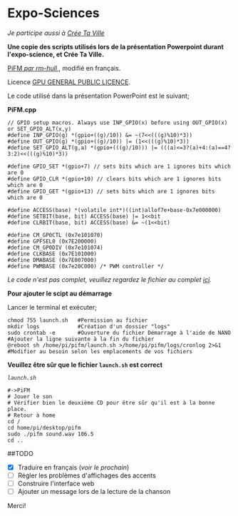 # Expo-Sciences #

*Je participe aussi à [Crée Ta Ville](http://www.creetaville.com/)*

**Une copie des scripts utilisés lors de la présentation Powerpoint durant l'expo-science, et Crée Ta Ville.**

[PiFM *par rm-hull* ](https://github.com/rm-hull/pifm), modifié en français.

Licence [GPU GENERAL PUBLIC LICENCE](http://www.gnu.org/copyleft/gpl.html).

Le code utilisé dans la présentation PowerPoint est le suivant;

**PiFM.cpp**

    // GPIO setup macros. Always use INP_GPIO(x) before using OUT_GPIO(x) or SET_GPIO_ALT(x,y) 
    #define INP_GPIO(g) *(gpio+((g)/10)) &= ~(7<<(((g)%10)*3)) 
    #define OUT_GPIO(g) *(gpio+((g)/10)) |= (1<<(((g)%10)*3)) 
    #define SET_GPIO_ALT(g,a) *(gpio+(((g)/10))) |= (((a)<=3?(a)+4:(a)==4?3:2)<<(((g)%10)*3)) 
      
    #define GPIO_SET *(gpio+7) // sets bits which are 1 ignores bits which are 0 
    #define GPIO_CLR *(gpio+10) // clears bits which are 1 ignores bits which are 0 
    #define GPIO_GET *(gpio+13) // sets bits which are 1 ignores bits which are 0 
      
    #define ACCESS(base) *(volatile int*)((int)allof7e+base-0x7e000000) 
    #define SETBIT(base, bit) ACCESS(base) |= 1<<bit 
    #define CLRBIT(base, bit) ACCESS(base) &= ~(1<<bit) 
      
    #define CM_GP0CTL (0x7e101070) 
    #define GPFSEL0 (0x7E200000) 
    #define CM_GP0DIV (0x7e101074) 
    #define CLKBASE (0x7E101000) 
    #define DMABASE (0x7E007000) 
    #define PWMBASE (0x7e20C000) /* PWM controller */
    
*Le code n'est pas complet, veuillez regardez le fichier au complet [ici](https://github.com/felixinx/Expo-Science/blob/master/pifm.cpp).*

**Pour ajouter le scipt au démarrage**

Lancer le terminal et exécuter;

    chmod 755 launch.sh   #Permission au fichier
    mkdir logs            #Création d'un dossier "logs"
	sudo crontab -e       #Ouverture du fichier Démarrage à l'aide de NANO
    #Ajouter la ligne suivante à la fin du fichier
	@reboot sh /home/pi/pifm/launch.sh >/home/pi/pifm/logs/cronlog 2>&1
    #Modifier au besoin selon les emplacements de vos fichiers
    
**Veuillez être sûr que le fichier `launch.sh` est correct**

*`launch.sh`*

	#->PiFM
	# Jouer le son
	# Vérifier bien le deuxième CD pour être sûr qu'il est à la bonne place.
	# Retour à home
	cd /
	cd home/pi/desktop/pifm
	sudo ./pifm sound.wav 106.5
	cd ..



##TODO
- [x] Traduire en français (*voir le prochain*)
- [ ] Régler les problèmes d'affichages des accents
- [ ] Construire l'interface web
- [ ] Ajouter un message lors de la lecture de la chanson

Merci!
